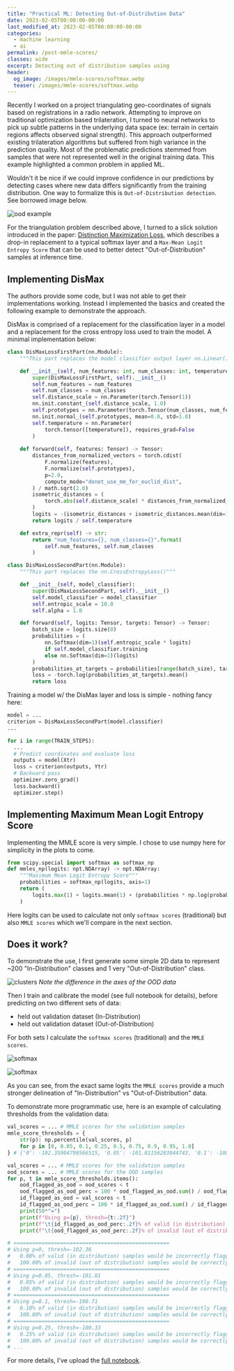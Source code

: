 ```yaml
---
title: "Practical ML: Detecting Out-of-Distribution Data"
date: 2023-02-05T00:00:00-00:00
last_modified_at: 2023-02-05T00:00:00-00:00
categories:
  - machine learning
  - ai
permalink: /post-mmle-scores/
classes: wide
excerpt: Detecting out of distribution samples using  
header:
  og_image: /images/mmle-scores/softmax.webp
  teaser: /images/mmle-scores/softmax.webp
---
```


Recently I worked on a project triangulating geo-coordinates of signals based on registrations in a radio network. Attempting to improve on traditional optimization based trilateration, I turned to neural networks to pick up subtle patterns in the underlying data space (ex: terrain in certain regions affects observed signal strength). This approach outperformed existing trilateration algorithms but suffered from high variance in the prediction quality. Most of the problematic predictions stemmed from samples that were not represented well in the original training data. This example highlighted a common problem in applied ML.

Wouldn't it be nice if we could improve confidence in our predictions by detecting cases where new data differs significantly from the training distribution. One way to formalize this is `Out-of-Distribution detection`. See borrowed image below.

![ood example](https://raw.githubusercontent.com/dlmacedo/robust-deep-learning/e7debdd54e6f38c692913d34a99d466a8c294eff/assets/rdl.png)

For the triangulation problem described above, I turned to a slick solution introduced in the paper: [Distinction Maximization Loss](https://arxiv.org/abs/2205.05874), which describes a drop-in replacement to a typical softmax layer and a `Max-Mean Logit Entropy Score` that can be used to better detect "Out-of-Distribution" samples at inference time.

## Implementing DisMax

The authors provide some code, but I was not able to get their implementations working. Instead I implemented the basics and created the following example to demonstrate the approach.

DisMax is comprised of a replacement for the classification layer in a model and a replacement for the cross entropy loss used to train the model. A minimal implementation below:

```py
class DisMaxLossFirstPart(nn.Module):
    """This part replaces the model classifier output layer nn.Linear()."""

    def __init__(self, num_features: int, num_classes: int, temperature: float = 1.0):
        super(DisMaxLossFirstPart, self).__init__()
        self.num_features = num_features
        self.num_classes = num_classes
        self.distance_scale = nn.Parameter(torch.Tensor(1))
        nn.init.constant_(self.distance_scale, 1.0)
        self.prototypes = nn.Parameter(torch.Tensor(num_classes, num_features))
        nn.init.normal_(self.prototypes, mean=0.0, std=1.0)
        self.temperature = nn.Parameter(
            torch.tensor([temperature]), requires_grad=False
        )
    
    def forward(self, features: Tensor) -> Tensor:
        distances_from_normalized_vectors = torch.cdist(
            F.normalize(features),
            F.normalize(self.prototypes),
            p=2.0,
            compute_mode="donot_use_mm_for_euclid_dist",
        ) / math.sqrt(2.0)
        isometric_distances = (
            torch.abs(self.distance_scale) * distances_from_normalized_vectors
        )
        logits = -(isometric_distances + isometric_distances.mean(dim=1, keepdim=True))
        return logits / self.temperature

    def extra_repr(self) -> str:
        return "num_features={}, num_classes={}".format(
            self.num_features, self.num_classes
        )

class DisMaxLossSecondPart(nn.Module):
    """This part replaces the nn.CrossEntropyLoss()"""

    def __init__(self, model_classifier):
        super(DisMaxLossSecondPart, self).__init__()
        self.model_classifier = model_classifier
        self.entropic_scale = 10.0
        self.alpha = 1.0

    def forward(self, logits: Tensor, targets: Tensor) -> Tensor:
        batch_size = logits.size(0)
        probabilities = (
            nn.Softmax(dim=1)(self.entropic_scale * logits)
            if self.model_classifier.training
            else nn.Softmax(dim=1)(logits)
        )
        probabilities_at_targets = probabilities[range(batch_size), targets]
        loss = -torch.log(probabilities_at_targets).mean()
        return loss
```

Training a model w/ the DisMax layer and loss is simple - nothing fancy here:

```py
model = ...
criterion = DisMaxLossSecondPart(model.classifier)
...

for i in range(TRAIN_STEPS):
  ...
  # Predict coordinates and evaluate loss
  outputs = model(Xtr)
  loss = criterion(outputs, Ytr)
  # Backward pass
  optimizer.zero_grad()
  loss.backward()
  optimizer.step()
```

## Implementing Maximum Mean Logit Entropy Score

Implementing the MMLE score is very simple. I chose to use numpy here for simplicity in the plots to come.

```py
from scipy.special import softmax as softmax_np
def mmles_np(logits: npt.NDArray) -> npt.NDArray:
    """Maximum Mean Logit Entropy Score"""
    probabilities = softmax_np(logits, axis=1)
    return (
        logits.max(1) + logits.mean(1) + (probabilities * np.log(probabilities)).sum(1)
    )
```

Here logits can be used to calculate not only `softmax scores` (traditional) but also `MMLE scores` which we'll compare in the next section.

## Does it work?

To demonstrate the use, I first generate some simple 2D data to represent ~200 "In-Distribution" classes and 1 very "Out-of-Distribution" class.

![clusters](/images/mmle-scores/clusters.webp)
*Note the difference in the axes of the OOD data*

Then I train and calibrate the model (see full notebook for details), before predicting on two different sets of data:

- held out validation dataset (In-Distribution) 
- held out validation dataset (Out-of-Distribution) 

For both sets I calculate the `softmax scores` (traditional) and the `MMLE scores`.

![softmax](/images/mmle-scores/softmax.webp)

![softmax](/images/mmle-scores/mmles.webp)

As you can see, from the exact same logits the `MMLE scores` provide a much stronger delineation of "In-Distribution" vs "Out-of-Distribution" data.

To demonstrate more programmatic use, here is an example of calculating thresholds from the validation data:

```py
val_scores = ... # MMLE scores for the validation samples
mmle_score_thresholds = {
    str(p): np.percentile(val_scores, p)
    for p in [0, 0.05, 0.1, 0.25, 0.5, 0.75, 0.9, 0.95, 1.0]
} # {'0': -102.35904790566515, '0.05': -101.01156283044743, '0.1': -100.71284565474099, '0.25': -100.33496655987776, '0.5': -100.13457710062065, '0.75': -100.00017678930712, '0.9': -99.95630884123959, '0.95': -99.93938238309974, '1.0': -99.92696776594504}
```

```py
val_scores = ... # MMLE scores for the validation samples
ood_scores = ... # MMLE scores for the OOD samples
for p, t in mmle_score_thresholds.items():
    ood_flagged_as_ood = ood_scores < t
    ood_flagged_as_ood_perc = 100 * ood_flagged_as_ood.sum() / ood_flagged_as_ood.shape[0]
    id_flagged_as_ood = val_scores < t
    id_flagged_as_ood_perc = 100 * id_flagged_as_ood.sum() / id_flagged_as_ood.shape[0]
    print(50*"=")
    print(f"Using p={p}, thresh={t:.2f}")
    print(f"\t{id_flagged_as_ood_perc:.2f}% of valid (in distribution) samples would be incorrectly flagged as OOD")
    print(f"\t{ood_flagged_as_ood_perc:.2f}% of invalid (out of distribution) samples would be correctly flagged as OOD")

# ==================================================
# Using p=0, thresh=-102.36
# 	0.00% of valid (in distribution) samples would be incorrectly flagged as OOD
# 	100.00% of invalid (out of distribution) samples would be correctly flagged as OOD
# ==================================================
# Using p=0.05, thresh=-101.01
# 	0.05% of valid (in distribution) samples would be incorrectly flagged as OOD
# 	100.00% of invalid (out of distribution) samples would be correctly flagged as OOD
# ==================================================
# Using p=0.1, thresh=-100.71
# 	0.10% of valid (in distribution) samples would be incorrectly flagged as OOD
# 	100.00% of invalid (out of distribution) samples would be correctly flagged as OOD
# ==================================================
# Using p=0.25, thresh=-100.33
# 	0.25% of valid (in distribution) samples would be incorrectly flagged as OOD
# 	100.00% of invalid (out of distribution) samples would be correctly flagged as OOD
# ...
```

For more details, I've upload the [full notebook](https://github.com/dcyoung/ml-triangulation/blob/main/ood_detection.ipynb).
